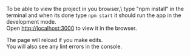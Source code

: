 To be able to view the project in you browser,\ 
type "npm install" in the terminal and when its done type `npm start`
it should run the app in the development mode.\
Open [http://localhost:3000](http://localhost:3000) to view it in the browser.

The page will reload if you make edits.\
You will also see any lint errors in the console.
